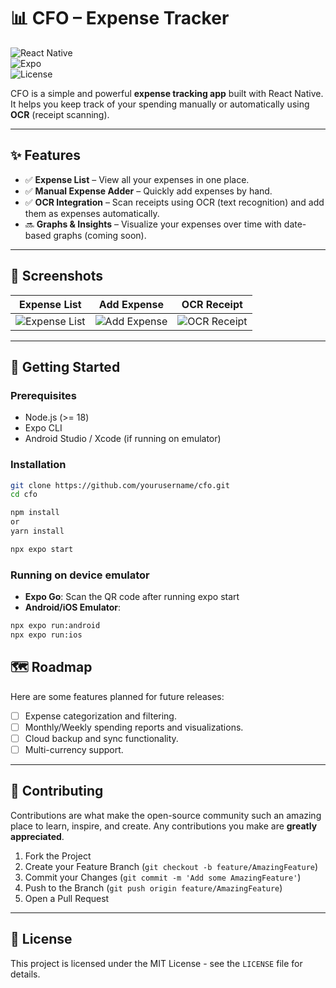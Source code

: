 # 📊 CFO – Expense Tracker  

![React Native](https://img.shields.io/badge/Made%20with-React%20Native-61DAFB?logo=react)  
![Expo](https://img.shields.io/badge/Expo-managed%20workflow-000000?logo=expo)  
![License](https://img.shields.io/badge/License-MIT-green)  

CFO is a simple and powerful **expense tracking app** built with React Native.  
It helps you keep track of your spending manually or automatically using **OCR** (receipt scanning).  

---

## ✨ Features  
- ✅ **Expense List** – View all your expenses in one place.  
- ✅ **Manual Expense Adder** – Quickly add expenses by hand.  
- ✅ **OCR Integration** – Scan receipts using OCR (text recognition) and add them as expenses automatically.  
- 🔜 **Graphs & Insights** – Visualize your expenses over time with date-based graphs (coming soon).  

---

## 📸 Screenshots  

| Expense List | Add Expense | OCR Receipt |
|--------------|-------------|-------------|
| ![Expense List](docs/screenshots/expense-list.png) | ![Add Expense](docs/screenshots/add-expense.png) | ![OCR Receipt](docs/screenshots/ocr-receipt.png) |



---

## 🚀 Getting Started  

### Prerequisites
- Node.js (>= 18)  
- Expo CLI  
- Android Studio / Xcode (if running on emulator)  

### Installation
```bash
git clone https://github.com/yourusername/cfo.git
cd cfo
```
```bash
npm install
or
yarn install
```
```bash
npx expo start
```

### Running on device emulator
- **Expo Go**: Scan the QR code after running expo start
- **Android/iOS Emulator**:
```bash
npx expo run:android
npx expo run:ios
```

## 🗺️ Roadmap

Here are some features planned for future releases:

* [ ] Expense categorization and filtering.
* [ ] Monthly/Weekly spending reports and visualizations.
* [ ] Cloud backup and sync functionality.
* [ ] Multi-currency support.

***

## 🤝 Contributing

Contributions are what make the open-source community such an amazing place to learn, inspire, and create. Any contributions you make are **greatly appreciated**.

1.  Fork the Project
2.  Create your Feature Branch (`git checkout -b feature/AmazingFeature`)
3.  Commit your Changes (`git commit -m 'Add some AmazingFeature'`)
4.  Push to the Branch (`git push origin feature/AmazingFeature`)
5.  Open a Pull Request

***

## 📄 License

This project is licensed under the MIT License - see the `LICENSE` file for details.
